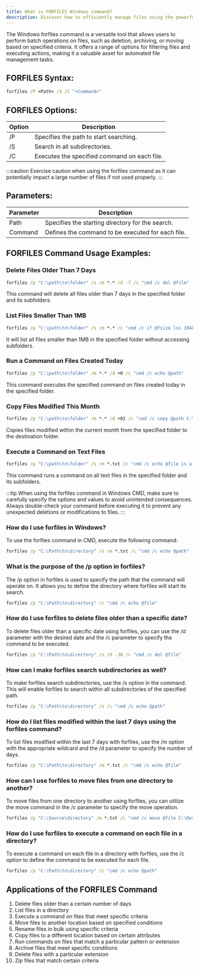 ```yaml
---
title: What is FORFILES Windows command?
description: Discover how to efficiently manage files using the powerful Windows forfiles command.
---
```


The Windows forfiles command is a versatile tool that allows users to perform batch operations on files, such as deletion, archiving, or moving based on specified criteria. It offers a range of options for filtering files and executing actions, making it a valuable asset for automated file management tasks.

## FORFILES Syntax:
```cmd
forfiles /P <Path> /S /C "<Command>"
```

## FORFILES Options:
| Option | Description                                     |
|--------|-------------------------------------------------|
| /P     | Specifies the path to start searching.          |
| /S     | Search in all subdirectories.                   |
| /C     | Executes the specified command on each file.    |

:::caution
Exercise caution when using the forfiles command as it can potentially impact a large number of files if not used properly.
:::

## Parameters:
| Parameter  | Description                                      |
|------------|--------------------------------------------------|
| Path       | Specifies the starting directory for the search. |
| Command    | Defines the command to be executed for each file.|
## FORFILES Command Usage Examples:
### Delete Files Older Than 7 Days
```cmd
forfiles /p "C:\path\to\folder" /s /m *.* /d -7 /c "cmd /c del @file"
```
This command will delete all files older than 7 days in the specified folder and its subfolders.

### List Files Smaller Than 1MB
```cmd
forfiles /p "C:\path\to\folder" /s /m *.* /c "cmd /c if @fsize lss 1048576 echo @path"
```
It will list all files smaller than 1MB in the specified folder without accessing subfolders.

### Run a Command on Files Created Today
```cmd
forfiles /p "C:\path\to\folder" /m *.* /d +0 /c "cmd /c echo @path"
```
This command executes the specified command on files created today in the specified folder.

### Copy Files Modified This Month
```cmd
forfiles /p "C:\path\to\folder" /m *.* /d +01 /c "cmd /c copy @path C:\destination\folder"
```
Copies files modified within the current month from the specified folder to the destination folder.

### Execute a Command on Text Files
```cmd
forfiles /p "C:\path\to\folder" /s /m *.txt /c "cmd /c echo @file is a text file"
```
This command runs a command on all text files in the specified folder and its subfolders.

:::tip
When using the forfiles command in Windows CMD, make sure to carefully specify the options and values to avoid unintended consequences. Always double-check your command before executing it to prevent any unexpected deletions or modifications to files.
:::

### How do I use forfiles in Windows?
To use the forfiles command in CMD, execute the following command:
```cmd
forfiles /p "C:\Path\to\directory" /s /m *.txt /c "cmd /c echo @path"
```

### What is the purpose of the /p option in forfiles?
The /p option in forfiles is used to specify the path that the command will operate on. It allows you to define the directory where forfiles will start its search.
```cmd
forfiles /p "C:\Path\to\directory" /c "cmd /c echo @file"
```

### How do I use forfiles to delete files older than a specific date?
To delete files older than a specific date using forfiles, you can use the /d parameter with the desired date and the /c parameter to specify the command to be executed.
```cmd
forfiles /p "C:\Path\to\directory" /s /d -30 /c "cmd /c del @file"
```

### How can I make forfiles search subdirectories as well?
To make forfiles search subdirectories, use the /s option in the command. This will enable forfiles to search within all subdirectories of the specified path.
```cmd
forfiles /p "C:\Path\to\directory" /s /c "cmd /c echo @path"
```

### How do I list files modified within the last 7 days using the forfiles command?
To list files modified within the last 7 days with forfiles, use the /m option with the appropriate wildcard and the /d parameter to specify the number of days.
```cmd
forfiles /p "C:\Path\to\directory" /m *.txt /c "cmd /c echo @file"
```

### How can I use forfiles to move files from one directory to another?
To move files from one directory to another using forfiles, you can utilize the move command in the /c parameter to specify the move operation.
```cmd
forfiles /p "C:\Source\directory" /m *.txt /c "cmd /c move @file C:\Destination\directory"
```

### How do I use forfiles to execute a command on each file in a directory?
To execute a command on each file in a directory with forfiles, use the /c option to define the command to be executed for each file.
```cmd
forfiles /p "C:\Path\to\directory" /c "cmd /c echo @path"
```
## Applications of the FORFILES Command

1. Delete files older than a certain number of days
2. List files in a directory
3. Execute a command on files that meet specific criteria
4. Move files to another location based on specified conditions
5. Rename files in bulk using specific criteria
6. Copy files to a different location based on certain attributes
7. Run commands on files that match a particular pattern or extension
8. Archive files that meet specific conditions
9. Delete files with a particular extension
10. Zip files that match certain criteria